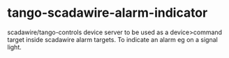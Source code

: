 # tango-scadawire-alarm-indicator

scadawire/tango-controls device server to be used as a device>command target inside scadawire alarm targets. To indicate an alarm eg on a signal light.

